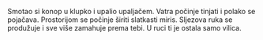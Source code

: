 Smotao si konop u klupko i upalio upaljačem.
Vatra počinje tinjati i polako se pojačava.
Prostorijom se počinje širiti slatkasti miris.
Sljezova ruka se produžuje i sve više zamahuje prema tebi.
U ruci ti je ostala samo vilica.


